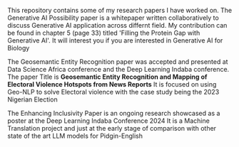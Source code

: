This repository contains some of my research papers I have worked on.
The Generative AI Possibility paper is a whitepaper written collaboratively to discuss Generative AI application across differnt field. 
My contribution can be found in chapter 5 (page 33) titled 'Filling the Protein Gap with Generative AI'. It will interest you if you are interested in Generative AI for Biology

The Geosemantic Entity Recognition paper was accepted and presented at Data Science Africa conference and the Deep Learning Indaba conference.
The paper Title is **Geosemantic Entity Recognition and Mapping of Electoral Violence Hotspots from News Reports**
It is focused on using Geo-NLP to solve Electoral violence with the case study being the 2023 Nigerian Election

The Enhancing Inclusivity Paper is an ongoing research showcased as a poster at the Deep Learning Indaba Conference 2024
It is a Machine Translation project and just at the early stage of comparison with other state of the art LLM models for Pidgin-English
